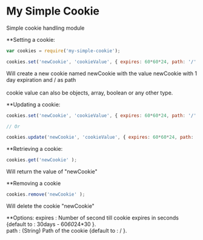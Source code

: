 My Simple Cookie
================

Simple cookie handling module<br>

**Setting a cookie:
```javascript
var cookies = require('my-simple-cookie');

cookies.set('newCookie', 'cookieValue', { expires: 60*60*24, path: '/' } );

```
Will create a new cookie named newCookie with the value newCookie with 1 day expiration and / as path<br><br>
cookie value can also be objects, array, boolean or any other type.


**Updating a cookie:
```javascript
cookies.set('newCookie', 'cookieValue', { expires: 60*60*24, path: '/' } );

// Or

cookies.update('newCookie', 'cookieValue', { expires: 60*60*24, path: '/' } );
```

**Retrieving a cookie:
```javascript
cookies.get('newCookie' );
```
Will return the value of "newCookie" <br>

**Removing a cookie
```javascript
cookies.remove('newCookie' );
```
Will delete the cookie "newCookie" <br>


**Options:
expires : Number of second till cookie expires in seconds {default to : 30days - 60*60*24*30 }.<br>
path : (String) Path of the cookie {default to : / }.<br>
 


